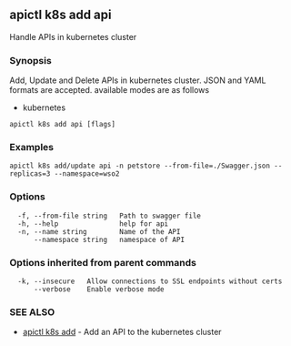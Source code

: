 ## apictl k8s add api

Handle APIs in kubernetes cluster 

### Synopsis

Add, Update and Delete APIs in kubernetes cluster. JSON and YAML formats are accepted.
available modes are as follows
* kubernetes

```
apictl k8s add api [flags]
```

### Examples

```
apictl k8s add/update api -n petstore --from-file=./Swagger.json --replicas=3 --namespace=wso2
```

### Options

```
  -f, --from-file string   Path to swagger file
  -h, --help               help for api
  -n, --name string        Name of the API
      --namespace string   namespace of API
```

### Options inherited from parent commands

```
  -k, --insecure   Allow connections to SSL endpoints without certs
      --verbose    Enable verbose mode
```

### SEE ALSO

* [apictl k8s add](apictl_k8s_add.md)	 - Add an API to the kubernetes cluster

